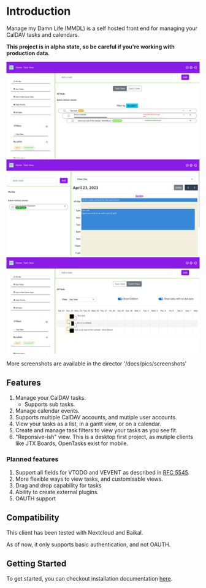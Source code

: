 # Introduction 

Manage my Damn Life (MMDL) is a self hosted front end for managing your CalDAV tasks and calendars.

**This project is in alpha state, so be careful if you're working with production data.**

![Task View!](/docs/pics/screenshots/TaskView.png "Task View")
![Home !](/docs/pics/screenshots/HomeView.png "Task View")
![Home !](/docs/pics/screenshots/GanttView.png "Task View")

More screenshots are available in the director '/docs/pics/screenshots'

## Features

1. Manage your CalDAV tasks.
    - Supports sub tasks.
2. Manage calendar events.  
3. Supports multiple CalDAV accounts, and mutiple user accounts.
4. View your tasks as a list, in a gantt view, or on a calendar.  
1. Create and manage task filters to view your tasks as you see fit.
1. "Reponsive-ish" view. This is a desktop first project, as mutiple clients like JTX Boards, OpenTasks exist for mobile.

### Planned features

1. Support all fields for VTODO and VEVENT as described in [RFC 5545](https://www.rfc-editor.org/rfc/rfc5545).
1. More flexible ways to view tasks, and customisable views.
1. Drag and drop capability for tasks
1. Ability to create external plugins.
1. OAUTH support

## Compatibility

This client has been tested with Nextcloud and Baikal.

As of now, it only supports basic authentication, and not OAUTH. 

## Getting Started

To get started, you can checkout installation documentation [here](install/Install.md).





